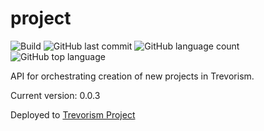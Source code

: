 # project 
![Build](https://github.com/trevorism/project/actions/workflows/deploy.yml/badge.svg)
![GitHub last commit](https://img.shields.io/github/last-commit/trevorism/project)
![GitHub language count](https://img.shields.io/github/languages/count/trevorism/project)
![GitHub top language](https://img.shields.io/github/languages/top/trevorism/project)

API for orchestrating creation of new projects in Trevorism.

Current version: 0.0.3

Deployed to [Trevorism Project](https://project.trevorism.com)